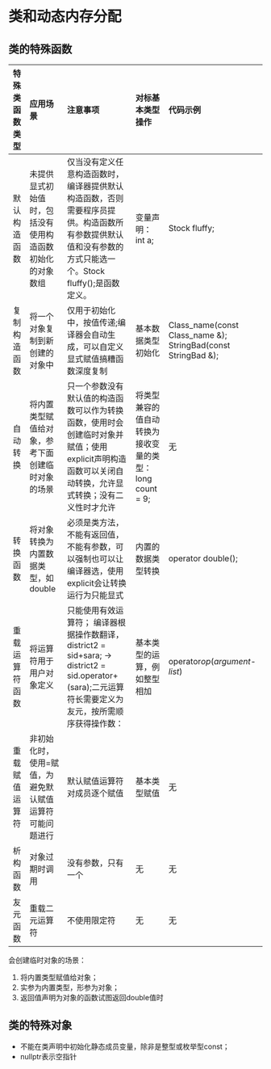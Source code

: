 # 类和动态内存分配

## 类的特殊函数

| 特殊类函数类型 | 应用场景 | 注意事项 | 对标基本类型操作 | 代码示例 |
| :----------:|:-------|:--------|:-------------|:-------|
|默认构造函数|未提供显式初始值时，包括没有使用构造函数初始化的对象数组|仅当没有定义任意构造函数时，编译器提供默认构造函数，否则需要程序员提供。构造函数所有参数提供默认值和没有参数的方式只能选一个。Stock fluffy();是函数定义。|变量声明：int a;|Stock fluffy;|
|复制构造函数|将一个对象复制到新创建的对象中|仅用于初始化中，按值传递;编译器会自动生成，可以自定义显式赋值搞糟函数深度复制|基本数据类型初始化|Class_name(const Class_name &); StringBad(const StringBad &);|
|自动转换|将内置类型赋值给对象，参考下面创建临时对象的场景|只一个参数没有默认值的构造函数可以作为转换函数，使用时会创建临时对象并赋值；使用explicit声明构造函数可以关闭自动转换，允许显式转换；没有二义性时才允许|将类型兼容的值自动转换为接收变量的类型：long count = 9;|无|
|转换函数|将对象转换为内置数据类型，如double|必须是类方法，不能有返回值，不能有参数，可以强制也可以让编译器选，使用explicit会让转换运行为只能显式 | 内置的数据类型转换 | operator double();|
|重载运算符函数|将运算符用于用户对象定义| 只能使用有效运算符； 编译器根据操作数翻译，district2 = sid+sara; -> district2 = sid.operator+(sara);二元运算符长需要定义为友元，按所需顺序获得操作数：|基本类型的运算，例如整型相加|operator*op*(*argument-list*)|
|重载赋值运算符|非初始化时，使用=赋值，为避免默认赋值运算符可能问题进行|默认赋值运算符对成员逐个赋值|基本类型赋值|无|
|析构函数|对象过期时调用|没有参数，只有一个|无|无|
|友元函数|重载二元运算符|不使用限定符|无|无|

会创建临时对象的场景：
1. 将内置类型赋值给对象；
2. 实参为内置类型，形参为对象；
3. 返回值声明为对象的函数试图返回double值时
## 类的特殊对象
- 不能在类声明中初始化静态成员变量，除非是整型或枚举型const；
- nullptr表示空指针
